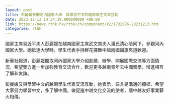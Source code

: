 ```yaml
---
layout: post
title: 彭麗媛參觀河內國家大學　與學習中文的越南學生交流互動
date: 2023-12-13 14:34:39.000000000 +08:00
link: https://news.rthk.hk/rthk/ch/component/k2/1732076-20231213.htm
categories: rthk
---
```


國家主席習近平夫人彭麗媛在越南國家主席武文賞夫人潘氏清心陪同下，參觀河內國家大學。她抵達大學時，學生代表手持鮮花揮舞中越兩國國旗夾道歡迎。

新華社報道，彭麗媛聽取河內國家大學介紹創建、辦學、開展國際交流等方面情況，希望雙方進一步加強教育交流合作，歡迎更多越南青年去中國留學，增進相互了解和友誼。

彭麗媛又與學習中文的越南學生代表交流互動，她表示，語言是溝通的橋樑，希望大家努力學習中文，多了解中國，做促進中越文化交流的使者，讓中越友好事業薪火相傳。
